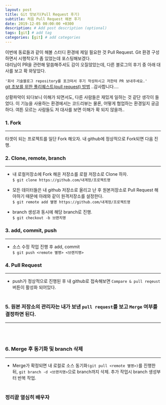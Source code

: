 ```yaml
---
layout: post
title: Git 맛보기(Pull Request 후기)
subtitle: 처음 Pull Request 해본 후기
date: 2019-12-05 00:00:00 +0300
description: # Add post description (optional)
tags: [git] # add tag
categories: [git] # add categories
---
```


이번에 동료들과 같이 해볼 스터디 환경에 제일 필요한 것 Pull Request. Git 환경 구성하면서 시행착오가 좀 있었는데 포스팅해보겠다.<br>
대리님이 PR을 관련해 말씀해주셔도 감이 오질않았는데, 다른 블로그의 후기 중 아래 대사를 보고 확 와닿았다.

`'회사 기술블로그 repository를 포크떠서 후기 작성하시고 저한테 PR 보내주세요.'`<br>
[git 초보를 위한 풀리퀘스트(pull request) 방법](https://wayhome25.github.io/git/2017/07/08/git-first-pull-request-story/) ..감사합니다....

상황파악이 되다보니 이해가 되면서도, 다른 사람들은 재밌게 일하는 것 같단 생각이 들었다. 이 기능을 사용하는 환경에서는 코드리뷰는 물론, 어떻게 협업하는 환경일지 궁금하다. 여튼 모르는 사람들도 저 대사를 보면 이해가 확 되지 않을까..

### 1. Fork
---
타겟이 되는 프로젝트를 일단 Fork 해오자. 내 github에 정상적으로 Fork되면 다음 진행.

### 2. Clone, remote, branch
---
- 내 로컬저장소에 Fork 해온 저장소를 로컬 저장소로 Clone 하자.<br>
`$ git clone https://github.com/내계정/프로젝트명`<br>

- 모든 데이터들은 내 github 저장소로 올리고 난 후 원본저장소로 Pull Request 해야하기 때문에 아래와 같이 원격저장소를 설정한다.<br>
`$ git remote add 별명 https://github.com/내계정/프로젝트명`<br>

- branch 생성과 동시에 해당 branch로 진행.<br>
`$ git checkout -b 브랜치명`<br>

### 3. add, commit, push
---
- 소스 수정 작업 진행 후 add, commit<br>
`$ git push <remote 별명> <브랜치명>`<br>

### 4. Pull Request
---
- push가 정상적으로 진행된 후 내 github로 접속해보면 `Compare & pull reqeust` 버튼이 활성화 되어있다.<br><br>

### 5. 원본 저장소의 관리자는 내가 보낸 `pull request`를 보고 `Merge` 여부를 결정하면 된다.
---
<br><br>

### 6. Merge 후 동기화 및 branch 삭제
---
- Merge가 확정되면 내 로컬로 소스 동기화`(git pull <remote 별명>)`를 진행한 뒤, `git branch -d <브랜치명>`으로 branch까지 삭제. 추가 작업시 branch 생성부터 반복 작업.
<br><br>

### 정리끝 열심히 배우자